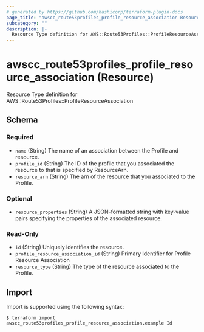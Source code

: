 ```yaml
---
# generated by https://github.com/hashicorp/terraform-plugin-docs
page_title: "awscc_route53profiles_profile_resource_association Resource - terraform-provider-awscc"
subcategory: ""
description: |-
  Resource Type definition for AWS::Route53Profiles::ProfileResourceAssociation
---
```


# awscc_route53profiles_profile_resource_association (Resource)

Resource Type definition for AWS::Route53Profiles::ProfileResourceAssociation



<!-- schema generated by tfplugindocs -->
## Schema

### Required

- `name` (String) The name of an association between the  Profile and resource.
- `profile_id` (String) The ID of the  profile that you associated the resource to that is specified by ResourceArn.
- `resource_arn` (String) The arn of the resource that you associated to the  Profile.

### Optional

- `resource_properties` (String) A JSON-formatted string with key-value pairs specifying the properties of the associated resource.

### Read-Only

- `id` (String) Uniquely identifies the resource.
- `profile_resource_association_id` (String) Primary Identifier for  Profile Resource Association
- `resource_type` (String) The type of the resource associated to the  Profile.

## Import

Import is supported using the following syntax:

```shell
$ terraform import awscc_route53profiles_profile_resource_association.example Id
```
